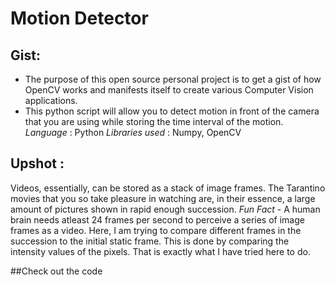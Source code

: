 # Motion Detector 

## Gist:
* The purpose of this open source personal project is to get a gist of how OpenCV works and manifests itself to create various Computer Vision applications.
* This python script will allow you to detect motion in front of the camera that you are using while storing the time interval of the motion.
_Language_ : Python
_Libraries used_ : Numpy, OpenCV

## Upshot :
Videos, essentially, can be stored as a stack of image frames. The Tarantino movies that you so take pleasure in watching are, in their essence, a large amount of pictures shown in rapid enough succession. *Fun Fact* - A human brain needs atleast 24 frames per second to perceive a series of image frames as a video. Here, I am trying to compare different frames in the succession to the initial static frame. This is done by comparing the intensity values of the pixels. That is exactly what I have tried here to do.

##Check out the code
